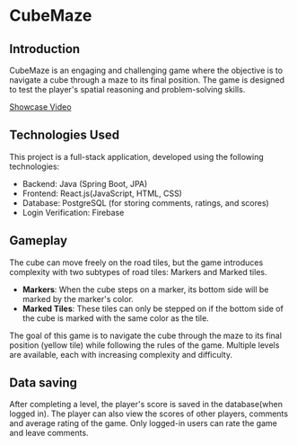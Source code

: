 # CubeMaze

## Introduction

CubeMaze is an engaging and challenging game where the objective is to navigate a cube through a maze to its final position. The game is designed to test the player's spatial reasoning and problem-solving skills.

[Showcase Video](https://youtu.be/71-jNMRiNbw)

## Technologies Used

This project is a full-stack application, developed using the following technologies:

- Backend: Java (Spring Boot, JPA)
- Frontend: React.js(JavaScript, HTML, CSS)
- Database: PostgreSQL (for storing comments, ratings, and scores)
- Login Verification: Firebase

## Gameplay

The cube can move freely on the road tiles, but the game introduces complexity with two subtypes of road tiles: Markers and Marked tiles.

- **Markers**: When the cube steps on a marker, its bottom side will be marked by the marker's color.
- **Marked Tiles**: These tiles can only be stepped on if the bottom side of the cube is marked with the same color as the tile.

The goal of this game is to navigate the cube through the maze to its final position
(yellow tile) while following the rules of the game. 
Multiple levels are available, each with increasing complexity and difficulty.


## Data saving

After completing a level, the player's score is saved in the database(when logged in). The player can also view
the scores of other players, comments and average rating of the game.
Only logged-in users can rate the game and leave comments.


